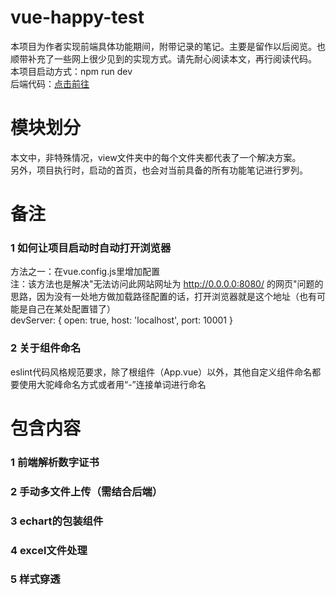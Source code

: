 # vue-happy-test
本项目为作者实现前端具体功能期间，附带记录的笔记。主要是留作以后阅览。也顺带补充了一些网上很少见到的实现方式。请先耐心阅读本文，再行阅读代码。<br />
本项目启动方式：npm run dev <br/>
后端代码：[点击前往](https://github.com/17lhf/happyTest)

# 模块划分
 本文中，非特殊情况，view文件夹中的每个文件夹都代表了一个解决方案。<br/>
 另外，项目执行时，启动的首页，也会对当前具备的所有功能笔记进行罗列。<br/>

 # 备注
 ### 1 如何让项目启动时自动打开浏览器
 方法之一：在vue.config.js里增加配置 <br />
 注：该方法也是解决"无法访问此网站网址为 http://0.0.0.0:8080/ 的网页"问题的思路，因为没有一处地方做加载路径配置的话，打开浏览器就是这个地址（也有可能是自己在某处配置错了） <br />
  devServer: {
    open: true,
    host: 'localhost',
    port: 10001
  }
### 2 关于组件命名
eslint代码风格规范要求，除了根组件（App.vue）以外，其他自定义组件命名都要使用大驼峰命名方式或者用“-”连接单词进行命名

# 包含内容
### 1 前端解析数字证书
### 2 手动多文件上传（需结合后端）
### 3 echart的包装组件
### 4 excel文件处理
### 5 样式穿透